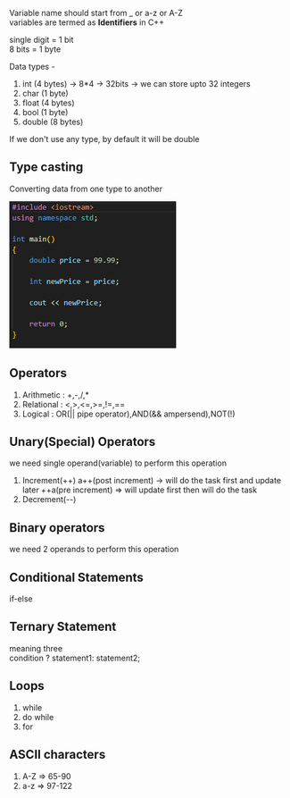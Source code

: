 Variable name should start from \_ or a-z or A-Z<br>
variables are termed as <b>Identifiers</b> in C++

single digit = 1 bit<br>
8 bits = 1 byte

Data types -

1. int (4 bytes) -> 8\*4 -> 32bits -> we can store upto 32 integers
2. char (1 byte)
3. float (4 bytes)
4. bool (1 byte)
5. double (8 bytes)

If we don't use any type, by default it will be double

## Type casting

Converting data from one type to another

![alt text](image-1.png)

## Operators

1. Arithmetic : +,-,/,\*
2. Relational : <,>,<=,>=,!=,==
3. Logical : OR(|| pipe operator),AND(&& ampersend),NOT(!)

## Unary(Special) Operators

we need single operand(variable) to perform this operation

1. Increment(++)
   a++(post increment) -> will do the task first and update later
   ++a(pre increment) => will update first then will do the task
2. Decrement(--)

## Binary operators

we need 2 operands to perform this operation

## Conditional Statements

if-else

## Ternary Statement

meaning three<br>
condition ? statement1: statement2;

## Loops

1. while
2. do while
3. for

## ASCII characters

1. A-Z => 65-90
2. a-z => 97-122
